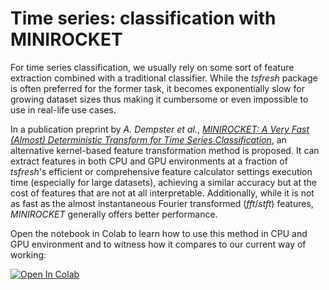 # Time series: classification with MINIROCKET
For time series classification, we usually rely on some sort of feature extraction combined with a traditional classifier. While the _tsfresh_ package is often preferred for the former task, it becomes exponentially slow for growing dataset sizes thus making it cumbersome or even impossible to use in real-life use cases. 

In a publication preprint by _A. Dempster et al._, [_MINIROCKET: A Very Fast (Almost) Deterministic Transform
for Time Series Classification_](https://arxiv.org/pdf/2012.08791.pdf), an alternative kernel-based feature transformation method is proposed. It can extract features in both CPU and GPU environments at a fraction of _tsfresh_'s efficient or comprehensive feature calculator settings execution time (especially for large datasets), achieving a similar accuracy  but at the cost of features that are not at all interpretable. 
Additionally, while it is not as fast as the almost instantaneous Fourier transformed (_fft_/_stft_) features, _MINIROCKET_  generally offers better performance.

Open the notebook in Colab to learn how to use this method in CPU and GPU environment and to witness how it compares to our current way of working:

[![Open In Colab](https://colab.research.google.com/assets/colab-badge.svg)](https://colab.research.google.com/github/ml6team/quick-tips/blob/main/structured_data/2021_05_19_minirocket_timeseries_classification/minirocket_timeseries_classification.ipynb)
